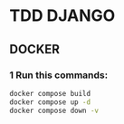 # TDD DJANGO

## DOCKER

### 1 Run this commands:
```bash
docker compose build
docker compose up -d
docker compose down -v
```
